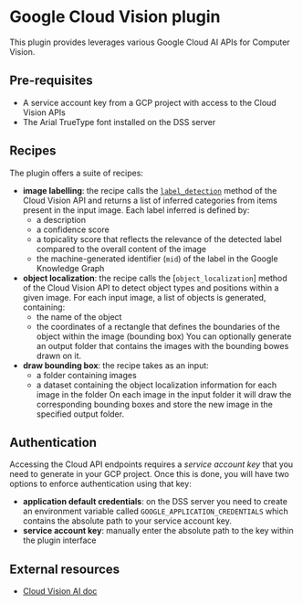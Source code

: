 # Google Cloud Vision plugin

This plugin provides leverages various Google Cloud AI APIs for Computer Vision.

## Pre-requisites

- A service account key from a GCP project with access to the Cloud Vision APIs
- The Arial TrueType font installed on the DSS server

## Recipes

The plugin offers a suite of recipes:

* **image labelling**: the recipe calls the [`label_detection`](https://cloud.google.com/vision/docs/detecting-labels#vision-label-detection-python) method of the Cloud Vision API and returns a list of inferred categories from items present in the input image. Each label inferred is defined by:
    - a description
    - a confidence score
    - a topicality score that reflects the relevance of the detected label compared to the overall content of the image
    - the machine-generated identifier (`mid`) of the label in the Google Knowledge Graph
* **object localization**: the recipe calls the [`object_localization`] method of the Cloud Vision API to detect object types and positions within a given image. For each input image, a list of objects is generated, containing:
    - the name of the object
    - the coordinates of a rectangle that defines the boundaries of the object within the image (bounding box)
    You can optionally generate an output folder that contains the images with the bounding bowes drawn on it.
* **draw bounding box**: the recipe takes as an input:
    - a folder containing images
    - a dataset containing the object localization information for each image in the folder
    On each image in the input folder it will draw the corresponding bounding boxes and store the new image in the specified output folder.


## Authentication

Accessing the Cloud API endpoints requires a *service account key* that you need to generate in your GCP project. Once this is done, you will have two options to enforce authentication using that key:

- **application default credentials**: on the DSS server you need to create an environment variable called `GOOGLE_APPLICATION_CREDENTIALS` which contains the absolute path to your service account key.
- **service account key**: manually enter the absolute path to the key within the plugin interface

## External resources

- [Cloud Vision AI doc](https://cloud.google.com/vision/docs/)

